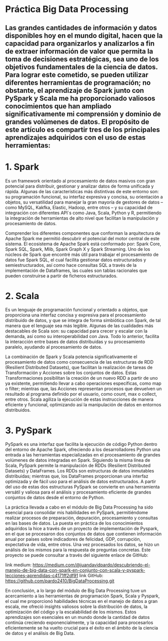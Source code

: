 
# Práctica Big Data Processing


## Las grandes cantidades de información y datos disponibles hoy en el mundo digital, hacen que la capacidad para organizarlos y analizarlos a fin de extraer información de valor que permita la toma de decisiones estratégicas, sea uno de los objetivos fundamentales de la ciencia de datos. Para lograr este cometido, se pueden utilizar diferentes herramientas de programación; no obstante, el aprendizaje de Spark junto con PySpark y Scala me ha proporcionado valiosos conocimientos que han ampliado significativamente mi comprensión y dominio de grandes volúmenes de datos. El propósito de este artículo es compartir tres de los principales aprendizajes adquiridos con el uso de estas herramientas:

# 1.	Spark 
 
Es un framework orientado al procesamiento de datos masivos con gran potencial para distribuir, gestionar y analizar datos de forma unificada y rápida. Algunas de las características más distintivas de este entorno son: su programación funcional, su interfaz expresiva y concisa, su orientación a objetos, su versatilidad para manejar la gran mayoría de gestores de datos – como MySQL, Kakfka, Elastic, Hadoop, entre otros – y su capacidad de integración con diferentes API´s como Java, Scala, Python y R, permitiendo la integración de herramientas de alto nivel que facilitan la manipulación y procesamiento de datos.  

Comprender los diferentes componentes que conforman la arquitectura de Apache Spark me permitió descubrir el potencial del motor central de este sistema. El ecosistema de Apache Spark está conformado por: Spark Core, Spark SQL, Spark, Mlib, Spark Graph X y Spark Streaming. Uno de los núcleos de Spark que encontré más útil para trabajar el procesamiento de datos fue Spark SQL, el cual facilita gestionar datos estructurados y semiestructurados, así como hace consultas SQL a través de la implementación de Dataframes, las cuales son tablas racionales que pueden construirse a partir de ficheros estructurados.   

# 2.	Scala 

Es un lenguaje de programación funcional y orientado a objetos, que proporciona una interfaz concisa y expresiva para el procesamiento distribuido de datos, y que se integra de forma simbiótica con Spark, de tal manera que el lenguaje sea más legible. Algunas de las cualidades más destacables de Scala son: su capacidad para crecer y escalar con la demanda, así como su interoperabilidad con Java. Todo lo anterior, facilita la interacción entre bases de datos distribuidas y su procesamiento paralelo, ayudando al procesamiento de datos.    

La combinación de Spark y Scala potencia significativamente el procesamiento de datos como consecuencia de las estructuras de RDD (Resilient Distributed Datasets), que facilitan la realización de tareas de Transformación y Acciones sobre los conjuntos de datos. Estas Transformaciones posibilitan la creación de un nuevo RDD a partir de uno ya existente, permitiendo llevar a cabo operaciones específicas, como map o filter; mientras que, las Acciones representan procesos que devuelven un resultado al programa definido por el usuario, como count, max o collect, entre otros. Scala agiliza la ejecución de estas instrucciones de manera eficiente y funcional, optimizando así la manipulación de datos en entornos distribuidos.

# 3.	PySpark

PySpark es una interfaz que facilita la ejecución de código Python dentro del entorno de Apache Spark, ofreciendo a los desarrolladores Python una entrada a las herramientas especializadas en el procesamiento de grandes volúmenes de datos integradas en Spark. Siguiendo la misma línea de Scala, PySpark permite la manipulación de RDDs (Resilient Distributed Datasets) y DataFrames. Los RDDs son estructuras de datos inmutables distribuidas; mientras que, los DataFrames proporcionan una interfaz optimizada y de fácil uso para el análisis de datos estructurados. A partir del uso de estas dos estructuras PySpark se convierte en una herramienta versátil y valiosa para el análisis y procesamiento eficiente de grandes conjuntos de datos desde el entorno de Python.
 
La práctica llevada a cabo en el módulo de Big Data Processing ha sido esencial para consolidar mis habilidades en PySpark, permitiéndome realizar procesos de preparación, depuración, procesamiento y consultas en las bases de datos. La puesta en práctica de los conocimientos adquiridos la hice a través de un proyecto de implementación de Pyspark, en el que se procesaron dos conjuntos de datos que contienen información anual por países sobre indicadores de felicidad, GDP, corrupción, expectativa de vida, entre otros. Una vez procesados los datos, se hizo un análisis de los mismos para la respuesta de preguntas concretas. Este proyecto se puede consultar a través del siguiente enlace de GitHub:

link medium: https://medium.com/@juandavidpardo/descubriendo-el-manejo-de-big-data-con-spark-en-conjunto-con-scala-y-pyspark-lecciones-aprendidas-c4171ff2df91
link GitHub: https://github.com/pardo2410/BigDataProcessing.git


En conclusión, a lo largo del módulo de Big Data Processing tuve un acercamiento a las herramientas de programación Spark, Scala y Pyspark, el cual me proporcionó habilidades técnicas en el manejo de datos a gran escala, me ofreció insights valiosos sobre la distribución de datos, la optimización del código y la escalabilidad de los mismos. Estos aprendizajes son esenciales en un mundo donde la cantidad de datos continúa creciendo exponencialmente, y la capacidad para procesarlos eficientemente se ha vuelto crucial para el éxito en el ámbito de la ciencia de datos y el análisis de Big Data.





